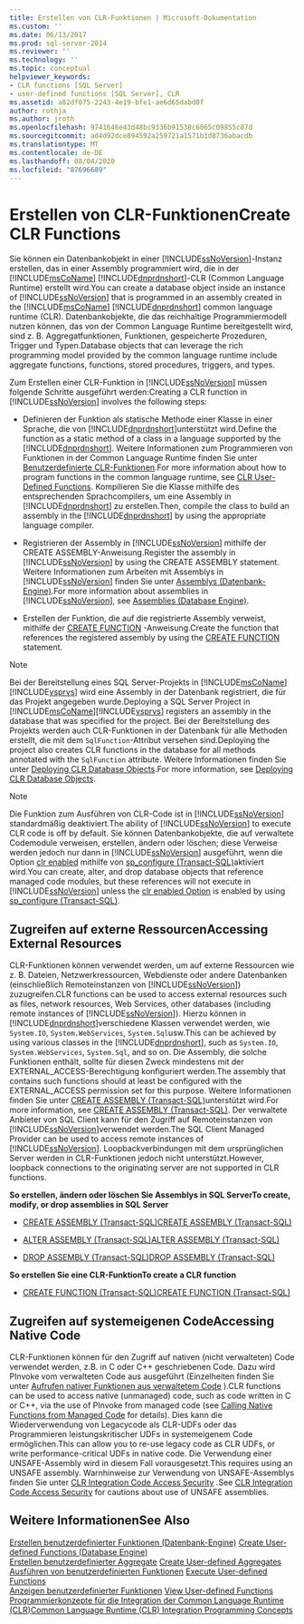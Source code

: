 ```yaml
---
title: Erstellen von CLR-Funktionen | Microsoft-Dokumentation
ms.custom: ''
ms.date: 06/13/2017
ms.prod: sql-server-2014
ms.reviewer: ''
ms.technology: ''
ms.topic: conceptual
helpviewer_keywords:
- CLR functions [SQL Server]
- user-defined functions [SQL Server], CLR
ms.assetid: a82df075-2243-4e19-bfe1-ae6d65dabd0f
author: rothja
ms.author: jroth
ms.openlocfilehash: 9741646e43d48bc9336b91538c6065c09855c87d
ms.sourcegitcommit: ad4d92dce894592a259721a1571b1d8736abacdb
ms.translationtype: MT
ms.contentlocale: de-DE
ms.lasthandoff: 08/04/2020
ms.locfileid: "87696689"
---
```

# <a name="create-clr-functions"></a><span data-ttu-id="a8bed-102">Erstellen von CLR-Funktionen</span><span class="sxs-lookup"><span data-stu-id="a8bed-102">Create CLR Functions</span></span>
  <span data-ttu-id="a8bed-103">Sie können ein Datenbankobjekt in einer [!INCLUDE[ssNoVersion](../../includes/ssnoversion-md.md)]-Instanz erstellen, das in einer Assembly programmiert wird, die in der [!INCLUDE[msCoName](../../includes/msconame-md.md)] [!INCLUDE[dnprdnshort](../../includes/dnprdnshort-md.md)]-CLR (Common Language Runtime) erstellt wird.</span><span class="sxs-lookup"><span data-stu-id="a8bed-103">You can create a database object inside an instance of [!INCLUDE[ssNoVersion](../../includes/ssnoversion-md.md)] that is programmed in an assembly created in the [!INCLUDE[msCoName](../../includes/msconame-md.md)] [!INCLUDE[dnprdnshort](../../includes/dnprdnshort-md.md)] common language runtime (CLR).</span></span> <span data-ttu-id="a8bed-104">Datenbankobjekte, die das reichhaltige Programmiermodell nutzen können, das von der Common Language Runtime bereitgestellt wird, sind z. B. Aggregatfunktionen, Funktionen, gespeicherte Prozeduren, Trigger und Typen.</span><span class="sxs-lookup"><span data-stu-id="a8bed-104">Database objects that can leverage the rich programming model provided by the common language runtime include aggregate functions, functions, stored procedures, triggers, and types.</span></span>  
  
 <span data-ttu-id="a8bed-105">Zum Erstellen einer CLR-Funktion in [!INCLUDE[ssNoVersion](../../includes/ssnoversion-md.md)] müssen folgende Schritte ausgeführt werden:</span><span class="sxs-lookup"><span data-stu-id="a8bed-105">Creating a CLR function in [!INCLUDE[ssNoVersion](../../includes/ssnoversion-md.md)] involves the following steps:</span></span>  
  
-   <span data-ttu-id="a8bed-106">Definieren der Funktion als statische Methode einer Klasse in einer Sprache, die von [!INCLUDE[dnprdnshort](../../includes/dnprdnshort-md.md)]unterstützt wird.</span><span class="sxs-lookup"><span data-stu-id="a8bed-106">Define the function as a static method of a class in a language supported by the [!INCLUDE[dnprdnshort](../../includes/dnprdnshort-md.md)].</span></span> <span data-ttu-id="a8bed-107">Weitere Informationen zum Programmieren von Funktionen in der Common Language Runtime finden Sie unter [Benutzerdefinierte CLR-Funktionen](../clr-integration-database-objects-user-defined-functions/clr-user-defined-functions.md).</span><span class="sxs-lookup"><span data-stu-id="a8bed-107">For more information about how to program functions in the common language runtime, see [CLR User-Defined Functions](../clr-integration-database-objects-user-defined-functions/clr-user-defined-functions.md).</span></span> <span data-ttu-id="a8bed-108">Kompilieren Sie die Klasse mithilfe des entsprechenden Sprachcompilers, um eine Assembly in [!INCLUDE[dnprdnshort](../../includes/dnprdnshort-md.md)] zu erstellen.</span><span class="sxs-lookup"><span data-stu-id="a8bed-108">Then, compile the class to build an assembly in the [!INCLUDE[dnprdnshort](../../includes/dnprdnshort-md.md)] by using the appropriate language compiler.</span></span>  
  
-   <span data-ttu-id="a8bed-109">Registrieren der Assembly in [!INCLUDE[ssNoVersion](../../includes/ssnoversion-md.md)] mithilfe der CREATE ASSEMBLY-Anweisung.</span><span class="sxs-lookup"><span data-stu-id="a8bed-109">Register the assembly in [!INCLUDE[ssNoVersion](../../includes/ssnoversion-md.md)] by using the CREATE ASSEMBLY statement.</span></span> <span data-ttu-id="a8bed-110">Weitere Informationen zum Arbeiten mit Assemblys in [!INCLUDE[ssNoVersion](../../includes/ssnoversion-md.md)] finden Sie unter [Assemblys &#40;Datenbank-Engine&#41;](../clr-integration/assemblies-database-engine.md).</span><span class="sxs-lookup"><span data-stu-id="a8bed-110">For more information about assemblies in [!INCLUDE[ssNoVersion](../../includes/ssnoversion-md.md)], see [Assemblies &#40;Database Engine&#41;](../clr-integration/assemblies-database-engine.md).</span></span>  
  
-   <span data-ttu-id="a8bed-111">Erstellen der Funktion, die auf die registrierte Assembly verweist, mithilfe der [CREATE FUNCTION](/sql/t-sql/statements/create-function-transact-sql) -Anweisung.</span><span class="sxs-lookup"><span data-stu-id="a8bed-111">Create the function that references the registered assembly by using the [CREATE FUNCTION](/sql/t-sql/statements/create-function-transact-sql) statement.</span></span>  
  
> [!NOTE]  
>  <span data-ttu-id="a8bed-112">Bei der Bereitstellung eines SQL Server-Projekts in [!INCLUDE[msCoName](../../includes/msconame-md.md)][!INCLUDE[vsprvs](../../includes/vsprvs-md.md)] wird eine Assembly in der Datenbank registriert, die für das Projekt angegeben wurde.</span><span class="sxs-lookup"><span data-stu-id="a8bed-112">Deploying a SQL Server Project in [!INCLUDE[msCoName](../../includes/msconame-md.md)][!INCLUDE[vsprvs](../../includes/vsprvs-md.md)] registers an assembly in the database that was specified for the project.</span></span> <span data-ttu-id="a8bed-113">Bei der Bereitstellung des Projekts werden auch CLR-Funktionen in der Datenbank für alle Methoden erstellt, die mit dem `SqlFunction`-Attribut versehen sind.</span><span class="sxs-lookup"><span data-stu-id="a8bed-113">Deploying the project also creates CLR functions in the database for all methods annotated with the `SqlFunction` attribute.</span></span> <span data-ttu-id="a8bed-114">Weitere Informationen finden Sie unter [Deploying CLR Database Objects](../clr-integration/deploying-clr-database-objects.md).</span><span class="sxs-lookup"><span data-stu-id="a8bed-114">For more information, see [Deploying CLR Database Objects](../clr-integration/deploying-clr-database-objects.md).</span></span>  
  
> [!NOTE]  
>  <span data-ttu-id="a8bed-115">Die Funktion zum Ausführen von CLR-Code ist in [!INCLUDE[ssNoVersion](../../includes/ssnoversion-md.md)] standardmäßig deaktiviert.</span><span class="sxs-lookup"><span data-stu-id="a8bed-115">The ability of [!INCLUDE[ssNoVersion](../../includes/ssnoversion-md.md)] to execute CLR code is off by default.</span></span> <span data-ttu-id="a8bed-116">Sie können Datenbankobjekte, die auf verwaltete Codemodule verweisen, erstellen, ändern oder löschen; diese Verweise werden jedoch nur dann in [!INCLUDE[ssNoVersion](../../includes/ssnoversion-md.md)] ausgeführt, wenn die Option [clr enabled](../../database-engine/configure-windows/clr-enabled-server-configuration-option.md) mithilfe von [sp_configure (Transact-SQL)](/sql/relational-databases/system-stored-procedures/sp-configure-transact-sql)aktiviert wird.</span><span class="sxs-lookup"><span data-stu-id="a8bed-116">You can create, alter, and drop database objects that reference managed code modules, but these references will not execute in [!INCLUDE[ssNoVersion](../../includes/ssnoversion-md.md)] unless the [clr enabled Option](../../database-engine/configure-windows/clr-enabled-server-configuration-option.md) is enabled by using [sp_configure (Transact-SQL)](/sql/relational-databases/system-stored-procedures/sp-configure-transact-sql).</span></span>  
  
## <a name="accessing-external-resources"></a><span data-ttu-id="a8bed-117">Zugreifen auf externe Ressourcen</span><span class="sxs-lookup"><span data-stu-id="a8bed-117">Accessing External Resources</span></span>  
 <span data-ttu-id="a8bed-118">CLR-Funktionen können verwendet werden, um auf externe Ressourcen wie z. B. Dateien, Netzwerkressourcen, Webdienste oder andere Datenbanken (einschließlich Remoteinstanzen von [!INCLUDE[ssNoVersion](../../includes/ssnoversion-md.md)]) zuzugreifen.</span><span class="sxs-lookup"><span data-stu-id="a8bed-118">CLR functions can be used to access external resources such as files, network resources, Web Services, other databases (including remote instances of [!INCLUDE[ssNoVersion](../../includes/ssnoversion-md.md)]).</span></span> <span data-ttu-id="a8bed-119">Hierzu können in [!INCLUDE[dnprdnshort](../../includes/dnprdnshort-md.md)]verschiedene Klassen verwendet werden, wie `System.IO`, `System.WebServices`, `System.Sql`usw.</span><span class="sxs-lookup"><span data-stu-id="a8bed-119">This can be achieved by using various classes in the [!INCLUDE[dnprdnshort](../../includes/dnprdnshort-md.md)], such as `System.IO`, `System.WebServices`, `System.Sql`, and so on.</span></span> <span data-ttu-id="a8bed-120">Die Assembly, die solche Funktionen enthält, sollte für diesen Zweck mindestens mit der EXTERNAL_ACCESS-Berechtigung konfiguriert werden.</span><span class="sxs-lookup"><span data-stu-id="a8bed-120">The assembly that contains such functions should at least be configured with the EXTERNAL_ACCESS permission set for this purpose.</span></span> <span data-ttu-id="a8bed-121">Weitere Informationen finden Sie unter [CREATE ASSEMBLY &#40;Transact-SQL&#41;](/sql/t-sql/statements/create-assembly-transact-sql)unterstützt wird.</span><span class="sxs-lookup"><span data-stu-id="a8bed-121">For more information, see [CREATE ASSEMBLY &#40;Transact-SQL&#41;](/sql/t-sql/statements/create-assembly-transact-sql).</span></span> <span data-ttu-id="a8bed-122">Der verwaltete Anbieter von SQL Client kann für den Zugriff auf Remoteinstanzen von [!INCLUDE[ssNoVersion](../../includes/ssnoversion-md.md)]verwendet werden.</span><span class="sxs-lookup"><span data-stu-id="a8bed-122">The SQL Client Managed Provider can be used to access remote instances of [!INCLUDE[ssNoVersion](../../includes/ssnoversion-md.md)].</span></span> <span data-ttu-id="a8bed-123">Loopbackverbindungen mit dem ursprünglichen Server werden in CLR-Funktionen jedoch nicht unterstützt.</span><span class="sxs-lookup"><span data-stu-id="a8bed-123">However, loopback connections to the originating server are not supported in CLR functions.</span></span>  
  
 <span data-ttu-id="a8bed-124">**So erstellen, ändern oder löschen Sie Assemblys in SQL Server**</span><span class="sxs-lookup"><span data-stu-id="a8bed-124">**To create, modify, or drop assemblies in SQL Server**</span></span>  
  
-   [<span data-ttu-id="a8bed-125">CREATE ASSEMBLY &#40;Transact-SQL&#41;</span><span class="sxs-lookup"><span data-stu-id="a8bed-125">CREATE ASSEMBLY &#40;Transact-SQL&#41;</span></span>](/sql/t-sql/statements/create-assembly-transact-sql)  
  
-   [<span data-ttu-id="a8bed-126">ALTER ASSEMBLY &#40;Transact-SQL&#41;</span><span class="sxs-lookup"><span data-stu-id="a8bed-126">ALTER ASSEMBLY &#40;Transact-SQL&#41;</span></span>](/sql/t-sql/statements/alter-assembly-transact-sql)  
  
-   [<span data-ttu-id="a8bed-127">DROP ASSEMBLY &#40;Transact-SQL&#41;</span><span class="sxs-lookup"><span data-stu-id="a8bed-127">DROP ASSEMBLY &#40;Transact-SQL&#41;</span></span>](/sql/t-sql/statements/drop-assembly-transact-sql)  
  
 <span data-ttu-id="a8bed-128">**So erstellen Sie eine CLR-Funktion**</span><span class="sxs-lookup"><span data-stu-id="a8bed-128">**To create a CLR function**</span></span>  
  
-   [<span data-ttu-id="a8bed-129">CREATE FUNCTION &#40;Transact-SQL&#41;</span><span class="sxs-lookup"><span data-stu-id="a8bed-129">CREATE FUNCTION &#40;Transact-SQL&#41;</span></span>](/sql/t-sql/statements/create-function-transact-sql)  
  
## <a name="accessing-native-code"></a><span data-ttu-id="a8bed-130">Zugreifen auf systemeigenen Code</span><span class="sxs-lookup"><span data-stu-id="a8bed-130">Accessing Native Code</span></span>  
 <span data-ttu-id="a8bed-131">CLR-Funktionen können für den Zugriff auf nativen (nicht verwalteten) Code verwendet werden, z.B. in C oder C++ geschriebenen Code. Dazu wird PInvoke vom verwalteten Code aus ausgeführt (Einzelheiten finden Sie unter [Aufrufen nativer Funktionen aus verwaltetem Code](https://go.microsoft.com/fwlink/?LinkID=181929) ).</span><span class="sxs-lookup"><span data-stu-id="a8bed-131">CLR functions can be used to access native (unmanaged) code, such as code written in C or C++, via the use of PInvoke from managed code (see [Calling Native Functions from Managed Code](https://go.microsoft.com/fwlink/?LinkID=181929) for details).</span></span> <span data-ttu-id="a8bed-132">Dies kann die Wiederverwendung von Legacycode als CLR-UDFs oder das Programmieren leistungskritischer UDFs in systemeigenem Code ermöglichen.</span><span class="sxs-lookup"><span data-stu-id="a8bed-132">This can allow you to re-use legacy code as CLR UDFs, or write performance-critical UDFs in native code.</span></span> <span data-ttu-id="a8bed-133">Die Verwendung einer UNSAFE-Assembly wird in diesem Fall vorausgesetzt.</span><span class="sxs-lookup"><span data-stu-id="a8bed-133">This requires using an UNSAFE assembly.</span></span> <span data-ttu-id="a8bed-134">Warnhinweise zur Verwendung von UNSAFE-Assemblys finden Sie unter [CLR Integration Code Access Security](../clr-integration/security/clr-integration-code-access-security.md) .</span><span class="sxs-lookup"><span data-stu-id="a8bed-134">See [CLR Integration Code Access Security](../clr-integration/security/clr-integration-code-access-security.md) for cautions about use of UNSAFE assemblies.</span></span>  
  
## <a name="see-also"></a><span data-ttu-id="a8bed-135">Weitere Informationen</span><span class="sxs-lookup"><span data-stu-id="a8bed-135">See Also</span></span>  
 <span data-ttu-id="a8bed-136">[Erstellen benutzerdefinierter Funktionen &#40;Datenbank-Engine&#41;](create-user-defined-functions-database-engine.md) </span><span class="sxs-lookup"><span data-stu-id="a8bed-136">[Create User-defined Functions &#40;Database Engine&#41;](create-user-defined-functions-database-engine.md) </span></span>  
 <span data-ttu-id="a8bed-137">[Erstellen benutzerdefinierter Aggregate](create-user-defined-aggregates.md) </span><span class="sxs-lookup"><span data-stu-id="a8bed-137">[Create User-defined Aggregates](create-user-defined-aggregates.md) </span></span>  
 <span data-ttu-id="a8bed-138">[Ausführen von benutzerdefinierten Funktionen](execute-user-defined-functions.md) </span><span class="sxs-lookup"><span data-stu-id="a8bed-138">[Execute User-defined Functions](execute-user-defined-functions.md) </span></span>  
 <span data-ttu-id="a8bed-139">[Anzeigen benutzerdefinierter Funktionen](view-user-defined-functions.md) </span><span class="sxs-lookup"><span data-stu-id="a8bed-139">[View User-defined Functions](view-user-defined-functions.md) </span></span>  
 [<span data-ttu-id="a8bed-140">Programmierkonzepte für die Integration der Common Language Runtime &#40;CLR&#41;</span><span class="sxs-lookup"><span data-stu-id="a8bed-140">Common Language Runtime &#40;CLR&#41; Integration Programming Concepts</span></span>](../clr-integration/common-language-runtime-clr-integration-programming-concepts.md)  
  
  
